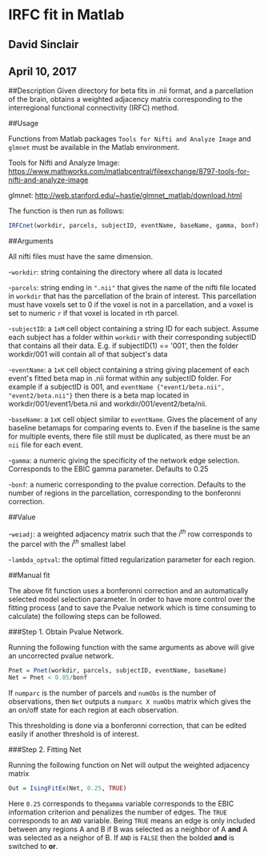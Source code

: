 IRFC fit in Matlab
======================
David Sinclair  
------------------
April 10, 2017
-------------------  

##Description
Given directory for beta fits in .nii format, and a parcellation of the brain, obtains a weighted adjacency matrix corresponding to the interregional functional connectivity (IRFC) method. 

##Usage

Functions from Matlab packages `Tools for Nifti and Analyze Image` and `glmnet` must be available in the Matlab environment.

Tools for Nifti and Analyze Image: https://www.mathworks.com/matlabcentral/fileexchange/8797-tools-for-nifti-and-analyze-image

glmnet: http://web.stanford.edu/~hastie/glmnet_matlab/download.html

The function is then run as follows:


```r
IRFCnet(workdir, parcels, subjectID, eventName, baseName, gamma, bonf)
```

##Arguments

All nifti files must have the same dimension.

-`workdir`: string containing the directory where all data is located

-`parcels`: string ending in `".nii"` that gives the name of the nifti file located in `workdir` that has the parcellation of the brain of interest.  This parcellation must have voxels set to 0 if the voxel is not in a parcellation, and a voxel is set to numeric `r` if that voxel is located in rth parcel. 

-`subjectID`: a `1xM` cell object containing a string ID for each subject.  Assume each subject has a folder within `workdir` with their corresponding subjectID that contains all their data.  E.g. if subjectID(1) == '001', then the folder workdir/001 will contain all of that subject's data

-`eventName`: a `1xK` cell object containing a string giving placement of each event's fitted beta map in .nii format within any subjectID folder.  For example if a subjectID is 001, and `eventName {"event1/beta.nii", "event2/beta.nii"}` then there is a beta map located in workdir/001/event1/beta.nii and workdir/001/event2/beta/nii.

-`baseName`: a `1xK` cell object similar to `eventName`.  Gives the placement of any baseline betamaps for comparing events to. Even if the baseline is the same for multiple events, there file still must be duplicated, as there must be an `nii` file for each event.

-`gamma`: a numeric giving the specificity of the network edge selection.  Corresponds to the EBIC gamma parameter.  Defaults to 0.25

-`bonf`: a numeric corresponding to the pvalue correction.  Defaults to the number of regions in the parcellation, corresponding to the bonferonni correction.


##Value

-`weiadj`: a weighted adjacency matrix such that the $i^{th}$ row corresponds to the parcel with the $i^{th}$ smallest label

-`lambda_optval`: the optimal fitted regularization parameter for each region.


##Manual fit

The above fit function uses a bonferonni correction and an automatically selected model selection parameter.  In order to have more control over the fitting process (and to save the Pvalue network which is time consuming to calculate) the following steps can be followed.

###Step 1. Obtain Pvalue Network. 

Running the following function with the same arguments as above will give an uncorrected pvalue network. 


```r
Pnet = Pnet(workdir, parcels, subjectID, eventName, baseName) 
Net = Pnet < 0.05/bonf
```

If `numparc` is the number of parcels and `numObs` is the number of observations, then `Net` outputs a `numparc X numObs` matrix which gives the an on/off state for each region at each observation.

This thresholding is done via a bonferonni correction, that can be edited easily if another threshold is of interest.


###Step 2. Fitting Net

Running the following function on Net will output the weighted adjacency matrix


```r
Out = IsingFitEx(Net, 0.25, TRUE)
```

Here `0.25` corresponds to the`gamma` variable corresponds to the EBIC information criterion and penalizes the number of edges.  The `TRUE` corresponds to an `AND` variable.  Being `TRUE` means an edge is only included between any regions A and B if B was selected as a neighbor of A **and** A was selected as a neighor of B.  If `AND` is `FALSE` then the bolded **and** is switched to **or**.


